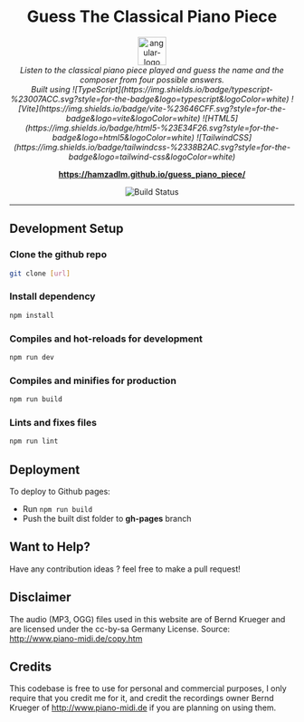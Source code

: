 <h1 align="center">Guess The Classical Piano Piece</h1>

<p align="center">
  <img src="public/favicon.ico" alt="angular-logo" width="50px" height="50px"/>
  <br>
  <i markdown="1" >Listen to the classical piano piece played and guess the name and the composer from four possible answers.
    <br>
            Built using
    ![TypeScript](https://img.shields.io/badge/typescript-%23007ACC.svg?style=for-the-badge&logo=typescript&logoColor=white)
    ![Vite](https://img.shields.io/badge/vite-%23646CFF.svg?style=for-the-badge&logo=vite&logoColor=white)
    ![HTML5](https://img.shields.io/badge/html5-%23E34F26.svg?style=for-the-badge&logo=html5&logoColor=white)
    ![TailwindCSS](https://img.shields.io/badge/tailwindcss-%2338B2AC.svg?style=for-the-badge&logo=tailwind-css&logoColor=white) 
  </i>
<br>
</p>

<p align="center">
  <a href="https://hamzadlm.github.io/guess_piano_piece/"><strong>https://hamzadlm.github.io/guess_piano_piece/</strong></a>
  <br>
</p>

<p align="center">
<img src="https://img.shields.io/github/workflow/status/HamzaDLM/guess_piano_piece/pages%20build%20and%20deployment" alt="Build Status">
</img>

</p>

<hr>
</hr>

## Development Setup

### Clone the github repo
```bash
git clone [url]
```
### Install dependency
```bash
npm install
```
### Compiles and hot-reloads for development
```bash
npm run dev 
```
### Compiles and minifies for production
```bash
npm run build
```
### Lints and fixes files
```bash
npm run lint
```
## Deployment
To deploy to Github pages:
- Run `npm run build`
- Push the built dist folder to **gh-pages** branch
## Want to Help?
Have any contribution ideas ? feel free to make a pull request!
## Disclaimer
The audio (MP3, OGG) files used in this website are of Bernd Krueger and are licensed under the cc-by-sa Germany License.
Source: http://www.piano-midi.de/copy.htm
## Credits
This codebase is free to use for personal and commercial purposes, I only require that you credit me for it, and credit the recordings owner Bernd Krueger of http://www.piano-midi.de if you are planning on using them.
